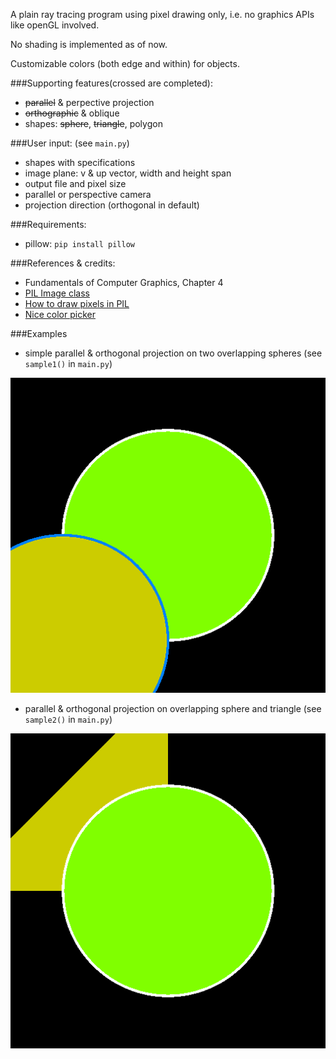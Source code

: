 A plain ray tracing program using pixel drawing only, i.e. no graphics APIs like openGL involved.

No shading is implemented as of now.

Customizable colors (both edge and within) for objects.

###Supporting features(crossed are completed): 
* ~~parallel~~ & perpective projection
* ~~orthographic~~ & oblique
* shapes: ~~sphere~~, ~~triangle~~, polygon

###User input: (see `main.py`)
* shapes with specifications
* image plane: v & up vector, width and height span
* output file and pixel size
* parallel or perspective camera
* projection direction (orthogonal in default)

###Requirements:
* pillow: `pip install pillow`

###References & credits: 
* Fundamentals of Computer Graphics, Chapter 4
* [PIL Image class](https://pillow.readthedocs.org/reference/Image.html)
* [How to draw pixels in PIL](http://stackoverflow.com/questions/434583/what-is-the-fastest-way-to-draw-an-image-from-discrete-pixel-values-in-python)
* [Nice color picker](http://www.rapidtables.com/web/color/RGB_Color.htm)

###Examples

* simple parallel & orthogonal projection on two overlapping spheres (see `sample1()` in `main.py`)

![normal](sample1.png?raw=true)

* parallel & orthogonal projection on overlapping sphere and triangle (see `sample2()` in `main.py`)

![normal](sample2.png?raw=true)
